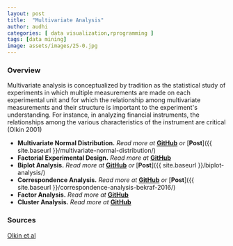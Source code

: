 ```yaml
---
layout: post
title:  "Multivariate Analysis"
author: audhi
categories: [ data visualization,rprogramming ]
tags: [data mining]
image: assets/images/25-0.jpg
---
```


### Overview
Multivariate analysis is conceptualized by tradition as the statistical study of experiments in which multiple measurements are made on each experimental unit and for which the relationship among multivariate measurements and their structure is important to the experiment's understanding. For instance, in analyzing financial instruments, the relationships among the various characteristics of the instrument are critical (Olkin 2001)

- **Multivariate Normal Distribution.** *Read more at* [**GitHub**](https://github.com/audhiaprilliant/Multivariate-Analysis/tree/master/Multivariate%20Normal%20Distribution) *or* [**Post**]({{ site.baseurl }}/multivariate-normal-distribution/)
- **Factorial Experimental Design.** *Read more at* [**GitHub**](https://github.com/audhiaprilliant/Multivariate-Analysis/tree/master/Factorial%20Experimental%20Design%20Test)
- **Biplot Analysis.** *Read more at* [**GitHub**](https://github.com/audhiaprilliant/Multivariate-Analysis/tree/master/Biplot%20Analysis%20of%20Poverty%20Rate%20in%20Indonesia%202010) *or* [**Post**]({{ site.baseurl }}/biplot-analysis/)
- **Correspondence Analysis.** *Read more at* [**GitHub**](https://github.com/audhiaprilliant/Multivariate-Analysis/tree/master/Correspondence%20Analysis%20of%20Badan%20Ekonomi%20Kreatif%202016) *or* [**Post**]({{ site.baseurl }}/correspondence-analysis-bekraf-2016/)
- **Factor Analysis.** *Read more at* [**GitHub**](https://github.com/audhiaprilliant/Multivariate-Analysis/tree/master/Factor%20Analysis%20Using%20SPSS)
- **Cluster Analysis.** *Read more at* [**GitHub**](https://github.com/audhiaprilliant/Multivariate-Analysis/tree/master/Cluster%20Analysis%20Using%20SPSS)




### Sources
<a target="_blank" href="https://www.sciencedirect.com/topics/social-sciences/multivariate-analysis" class="btn btn-danger">Olkin et al</a>
